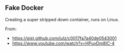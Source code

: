 ## Fake Docker

Creating a super stripped down container, runs on Linux.

From:
- https://gist.github.com/julz/c0017fa7a40de0543001
- https://www.youtube.com/watch?v=HPuvDm8IC-4